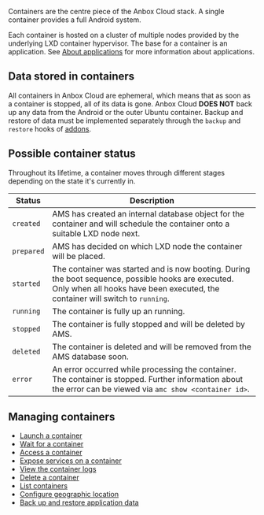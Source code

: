 Containers are the centre piece of the Anbox Cloud stack. A single container provides a full Android system.

Each container is hosted on a cluster of multiple nodes provided by the underlying LXD container hypervisor. The base for a container is an application. See [About applications](https://discourse.ubuntu.com/t/managing-applications/17760) for more information about applications.

## Data stored in containers

All containers in Anbox Cloud are ephemeral, which means that as soon as a container is stopped, all of its data is gone. Anbox Cloud **DOES NOT** back up any data from the Android or the outer Ubuntu container. Backup and restore of data must be implemented separately through the `backup` and `restore` hooks of [addons](https://discourse.ubuntu.com/t/managing-addons/17759/2).

## Possible container status

Throughout its lifetime, a container moves through different stages depending on the state it's currently in.

Status            |  Description
----------------|------------
`created`     | AMS has created an internal database object for the container and will schedule the container onto a suitable LXD node next.
`prepared` | AMS has decided on which LXD node the container will be placed.
`started` | The container was started and is now booting. During the boot sequence, possible hooks are executed. Only when all hooks have been executed, the container will switch to `running`.
`running` | The container is fully up an running.
`stopped` | The container is fully stopped and will be deleted by AMS.
`deleted` | The container is deleted and will be removed from the AMS database soon.
`error` | An error occurred while processing the container. The container is stopped. Further information about the error can be viewed via `amc show <container id>`.


## Managing containers

 * [Launch a container](https://discourse.ubuntu.com/t/launch-a-container/24327)
 * [Wait for a container](https://discourse.ubuntu.com/t/wait-for-a-container/24330)
 * [Access a container](https://discourse.ubuntu.com/t/access-containers-remotely/17772)
 * [Expose services on a container](https://discourse.ubuntu.com/t/expose-services-on-a-container/24326)
 * [View the container logs](https://discourse.ubuntu.com/t/view-the-container-logs/24329)
 * [Delete a container](https://discourse.ubuntu.com/t/delete-a-container/24325)
 * [List containers](https://discourse.ubuntu.com/t/list-containers/24328)
 * [Configure geographic location](https://discourse.ubuntu.com/t/usecase-container-configuration/17782)
 * [Back up and restore application data](https://discourse.ubuntu.com/t/back-up-and-restore-application-data/24183)
